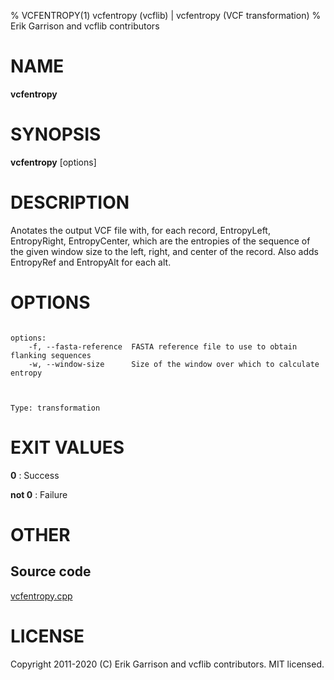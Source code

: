 % VCFENTROPY(1) vcfentropy (vcflib) | vcfentropy (VCF transformation)
% Erik Garrison and vcflib contributors

# NAME

**vcfentropy**

# SYNOPSIS

**vcfentropy** [options] <vcf file>

# DESCRIPTION

Anotates the output VCF file with, for each record, EntropyLeft, EntropyRight, EntropyCenter, which are the entropies of the sequence of the given window size to the left, right, and center of the record. Also adds EntropyRef and EntropyAlt for each alt.



# OPTIONS

```

options:
    -f, --fasta-reference  FASTA reference file to use to obtain flanking sequences
    -w, --window-size      Size of the window over which to calculate entropy



Type: transformation

```





# EXIT VALUES

**0**
: Success

**not 0**
: Failure

# OTHER

## Source code

[vcfentropy.cpp](https://github.com/vcflib/vcflib/blob/master/src/vcfentropy.cpp)

# LICENSE

Copyright 2011-2020 (C) Erik Garrison and vcflib contributors. MIT licensed.

<!--
  Created with ./scripts/bin2md.rb scripts/bin2md-template.erb
-->
